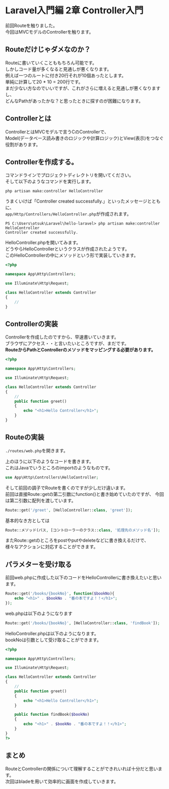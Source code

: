 # Laravel入門編 2章 Controller入門
前回Routeを触りました。  
今回はMVCモデルのControllerを触ります。

## Routeだけじゃダメなのか？
Routeに書いていくことももちろん可能です。  
しかしコード量が多くなると見通しが悪くなります。  
例えば一つのルートに付き20行それが10個あったとします。  
単純に計算して20 * 10 = 200行です。  
まだ少ない方なのでいいですが、これがさらに増えると見通しが悪くなりますし、  
どんなPathがあったかな？と思ったときに探すのが困難になります。  

## Controllerとは
ControllerとはMVCモデルで言うCのControllerで、  
Model(データベース読み書きのロジックや計算ロジック)とView(表示)をつなぐ役割があります。
## Controllerを作成する。
コマンドラインでプロジェクトディレクトリを開いてください。  
そして以下のようなコマンドを実行します。  
```
php artisan make:controller HelloController
```

うまくいけば「Controller created successfully.」といったメッセージとともに、  
```app/Http/Controllers/HelloController.php```が作成されます。
```
PS C:\Users\otsuk\Laravel\hello-laravel> php artisan make:controller HelloController
Controller created successfully.
```

HelloController.phpを開いてみます。  
どうやらHelloControllerというクラスが作成されたようです。  
このHelloControllerの中にメソッドという形で実装していきます。
```php
<?php

namespace App\Http\Controllers;

use Illuminate\Http\Request;

class HelloController extends Controller
{
    //
}

```

## Controllerの実装
Controllerを作成したのですから、早速書いていきます。  
ブラウザにアクセス・・と言いたいところですが、まだです。  
**RouteからPathとControllerのメソッドをマッピングする必要があります。**
```php
<?php

namespace App\Http\Controllers;

use Illuminate\Http\Request;

class HelloController extends Controller
{
    //
    public function greet()
    {
        echo "<h1>Hello Controller</h1>";
    }
}

```

## Routeの実装
```./routes/web.php```を開きます。

上のほうに以下のようなコードを書きます。  
これはJavaでいうところのimportのようなものです。
```php
use App\Http\Controllers\HelloController;
```

そして前回の調子でRouteを書くのですが少しだけ違います。  
前回は直接Route::getの第二引数にfunction()と書き始めていたのですが、
今回は第二引数に配列を渡しています。
```php
Route::get('/greet', [HelloController::class, 'greet']);
```

基本的なき方としては
```php
Route::メソッド(パス, [コントローラーのクラス::class, '処理先のメソッド名']);
```

またRoute::getのところをpostやputやdeleteなどに書き換えるだけで、  
様々なアクションに対応することができます。

## パラメターを受け取る
前回web.phpに作成した以下のコードをHelloControllerに書き換えたいと思います。  
```php
Route::get('/books/{bookNo}', function($bookNo){
    echo "<h1>" . $bookNo . "番の本ですよ！！</h1>";
});
```

web.phpは以下のようになります
```php
Route::get('/books/{bookNo}', [HelloController::class, 'findBook']);
```

HelloController.phpは以下のようになります。  
bookNoは引数として受け取ることができます。
```php
<?php

namespace App\Http\Controllers;

use Illuminate\Http\Request;

class HelloController extends Controller
{
    //
    public function greet()
    {
        echo "<h1>Hello Controller</h1>";
    }

    public function findBook($bookNo)
    {
        echo "<h1>" . $bookNo . "番の本ですよ！！</h1>";
    }
}
?>
```

## まとめ
RouteとControllerの関係について理解することができれいれば十分だと思います。  
次回はbladeを用いて効率的に画面を作成していきます。